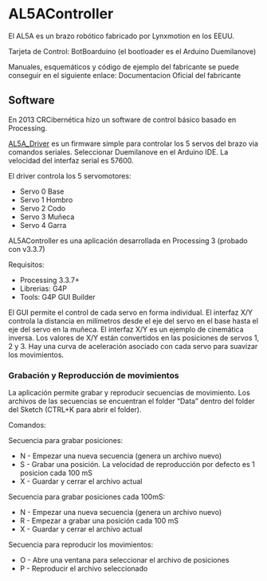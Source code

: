 # AL5AController
El AL5A es un brazo robótico fabricado por Lynxmotion en los EEUU.

Tarjeta de Control: BotBoarduino (el bootloader es el Arduino Duemilanove)

Manuales, esquemáticos y código de ejemplo del fabricante se puede conseguir en el siguiente enlace: 
Documentacion Oficial del fabricante
## Software
En 2013 CRCibernética hizo un software de control básico basado en Processing.

[AL5A_Driver](https://github.com/bborncr/AL5A_Driver) es un firmware simple para controlar los 5 servos del brazo via comandos seriales. Seleccionar Duemilanove en el Arduino IDE. La velocidad del interfaz serial es 57600.

El driver controla los 5 servomotores:
- Servo 0 Base
- Servo 1 Hombro
- Servo 2 Codo
- Servo 3 Muñeca
- Servo 4 Garra

AL5AController es una aplicación desarrollada en Processing 3 (probado con v3.3.7)

Requisitos: 
- Processing 3.3.7+
- Librerias: G4P
- Tools: G4P GUI Builder

El GUI permite el control de cada servo en forma individual.
El interfaz X/Y controla la distancia en milímetros desde el eje del servo en el base hasta el eje del servo en la muñeca. El interfaz X/Y es un ejemplo de cinemática inversa. Los valores de X/Y están convertidos en las posiciones de servos 1, 2 y 3. Hay una curva de aceleración asociado con cada servo para suavizar los movimientos.

### Grabación y Reproducción de movimientos
La aplicación permite grabar y reproducir secuencias de movimiento. Los archivos de las secuencias se encuentran el folder “Data” dentro del folder del Sketch (CTRL+K para abrir el folder). 

Comandos:

Secuencia para grabar posiciones:
- N - Empezar una nueva secuencia (genera un archivo nuevo)
- S - Grabar una posición. La velocidad de reproducción por defecto es 1 posicion cada 100 mS
- X - Guardar y cerrar el archivo actual

Secuencia para grabar posiciones cada 100mS:
- N - Empezar una nueva secuencia (genera un archivo nuevo)
- R - Empezar a grabar una posición cada 100 mS
- X - Guardar y cerrar el archivo actual

Secuencia para reproducir los movimientos:
- O - Abre una ventana para seleccionar el archivo de posiciones
- P - Reproducir el archivo seleccionado

